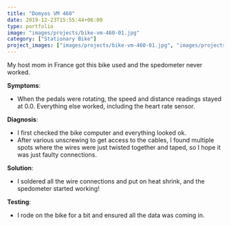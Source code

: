 ```yaml
---
title: "Domyos VM 460"
date: 2019-12-23T15:55:44+06:00
type: portfolio
image: "images/projects/bike-vm-460-01.jpg"
category: ["Stationary Bike"]
project_images: ["images/projects/bike-vm-460-01.jpg", "images/projects/bike-vm-460-02.jpg", "images/projects/bike-vm-460-03.jpg", "images/projects/bike-vm-460-04.jpg", "images/projects/bike-vm-460-05.jpg", "images/projects/bike-vm-460-06.jpg"]
---
```


My host mom in France got this bike used and the spedometer never worked.

**Symptoms**:
- When the pedals were rotating, the speed and distance readings stayed at 0.0. Everything else worked, including the heart rate sensor.

**Diagnosis**:
- I first checked the bike computer and everything looked ok.
- After various unscrewing to get access to the cables, I found multiple spots where the wires were just twisted together and taped, so I hope it was just faulty connections.

**Solution**:
- I soldered all the wire connections and put on heat shrink, and the spedometer started working!

**Testing**:
- I rode on the bike for a bit and ensured all the data was coming in.